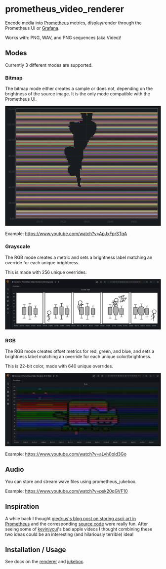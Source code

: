 # prometheus_video_renderer

Encode media into [Prometheus](https://prometheus.io/) metrics, display/render through the Prometheus UI or [Grafana](https://grafana.com/).

Works with: PNG, WAV, and PNG sequences (aka Video)!

## Modes

Currently 3 different modes are supported.

### Bitmap

The bitmap mode either creates a sample or does not, depending on the brightness of the source image. It is the only mode compatible with the Prometheus UI.

![bitmap-preview](docs/img/demo/bitmap.gif)

Example: https://www.youtube.com/watch?v=ApJxFprSTqA

### Grayscale

The RGB mode creates a metric and sets a brightness label matching an override for each unique brightness.

This is made with 256 unique overrides.

![grayscale-preview](docs/img/demo/grayscale.png)

### RGB

The RGB mode creates offset metrics for red, green, and blue, and sets a brightness label matching an override for each unique color/brightness.

This is 22-bit color, made with 640 unique overrides.

![rgb-preview](docs/img/demo/rgb.gif)

Example: https://www.youtube.com/watch?v=aLvh0oId3Go

## Audio

You can store and stream wave files using prometheus_jukebox.

Example: https://www.youtube.com/watch?v=psk20qGVF10

## Inspiration

A while back I thought [giedrius's blog post on storing ascii art in Prometheus](https://giedrius.blog/2019/09/21/is-it-a-good-idea-to-use-prometheus-for-storing-ascii-paintings/) and the corresponding [source code](https://github.com/GiedriusS/prometheuspainter) were really fun. After seeing some of [kevinjycui](https://github.com/kevinjycui/bad-apple)'s bad apple videos I thought combining these two ideas could be an interesting (and hilariously terrible) idea!

## Installation / Usage

See docs on the [renderer](docs/renderer.md) and [jukebox](docs/jukebox.md).
